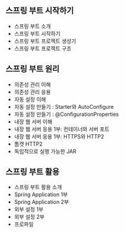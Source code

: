 ## 스프링 부트 시작하기

- 스프링 부트 소개
- 스프링 부트 시작하기
- 스프링 부트 프로젝트 생성기
- 스프링 부트 프로젝트 구조

## 스프링 부트 원리

- 의존성 관리 이해
- 의존성 관리 응용
- 자동 설정 이해
- 자동 설정 만들기 : Starter와 AutoConfigure
- 자동 설정 만들기 : @ConfigurationProperties
- 내장 웹 서버 이해
- 내장 웹 서버 응용 1부: 컨테이너와 서버 포트
- 내장 웹 서버 응용 1부: HTTPS와 HTTP2
- 톰캣 HTTP2
- 독립적으로 실행 가능한 JAR

## 스프링 부트 활용

- 스프링 부트 활용 소개
- Spring Application 1부
- Spring Application 2부
- 외부 설정 1부
- 외부 설정 2부
- 프로파일
